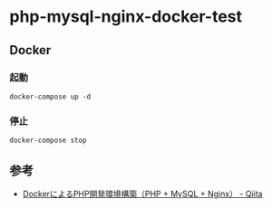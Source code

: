# php-mysql-nginx-docker-test

## Docker

### 起動

```
docker-compose up -d
```

### 停止

```
docker-compose stop
```

## 参考

- [DockerによるPHP開発環境構築（PHP + MySQL + Nginx） - Qiita](https://qiita.com/nemui_/items/f911be7ffa4f29293fd5)
